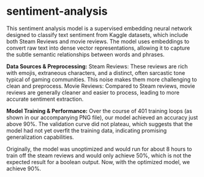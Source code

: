 # sentiment-analysis
This sentiment analysis model is a supervised embedding neural network designed to classify text sentiment from Kaggle datasets, which include both Steam Reviews and movie reviews. The model uses embeddings to convert raw text into dense vector representations, allowing it to capture the subtle semantic relationships between words and phrases.

**Data Sources & Preprocessing:**
Steam Reviews: These reviews are rich with emojis, extraneous characters, and a distinct, often sarcastic tone typical of gaming communities. This noise makes them more challenging to clean and preprocess.
Movie Reviews: Compared to Steam reviews, movie reviews are generally cleaner and easier to process, leading to more accurate sentiment extraction.

**Model Training & Performance:**
Over the course of 401 training loops (as shown in our accompanying PNG file), our model achieved an accuracy just above 90%.
The validation curve did not plateau, which suggests that the model had not yet overfit the training data, indicating promising generalization capabilities.

Originally, the model was unoptimized and would run for about 8 hours to train off the steam reviews and would only achieve 50%, which is not the expected result for a boolean output. Now, with the optimized model, we achieve 90%.
